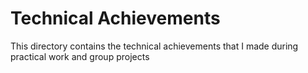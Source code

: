 # Technical Achievements
This directory contains the technical achievements that I made during practical work and group projects
